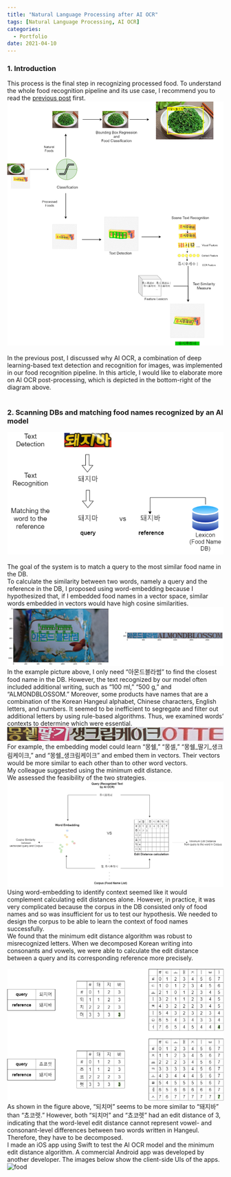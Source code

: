 ```yaml
---
title: "Natural Language Processing after AI OCR"
tags: [Natural Language Processing, AI OCR]
categories:
  - Portfolio
date: 2021-04-10
---
```

  
### 1. Introduction    
This process is the final step in recognizing processed food. To understand the whole food recognition pipeline and its use case, I recommend you to read the [previous post](https://seonwhee-genome.github.io/portfolio/Food_Recognition/) first.<br>
![Overall](/assets/img_foods/OverallAlgorithm_v7.png)  
<br>
In the previous post, I discussed why AI OCR, a combination of deep learning-based text detection and recognition for images, was implemented in our food recognition pipeline. In this article, I would like to elaborate more on AI OCR post-processing, which is depicted in the bottom-right of the diagram above.<br><br>

### 2. Scanning DBs and matching food names recognized by an AI model  
![Embedding](/assets/img_foods/Embeddings.png)<br>  
The goal of the system is to match a query to the most similar food name in the DB.<br> 
To calculate the similarity between two words, namely a query and the reference in the DB, I proposed using word-embedding because I hypothesized that, if I embedded food names in a vector space, similar words embedded in vectors would have high cosine similarities.<br>
![blossom](/assets/img_foods/recog_example3.png)
<br>
In the example picture above, I only need “아몬드블라썸” to find the closest food name in the DB. However, the text recognized by our model often included additional writing, such as “100 ml,” “500 g,” and “ALMONDBLOSSOM.” Moreover, some products have names that are a combination of the Korean Hangeul alphabet, Chinese characters, English letters, and numbers. It seemed to be inefficient to segregate and filter out additional letters by using rule-based algorithms. Thus, we examined words’ contexts to determine which were essential.<br>
![mont](/assets/img_foods/recog_example2.jpg)<br>
For example, the embedding model could learn “몽쉘,” “몽셀,” “몽쉘_딸기_생크림케이크,” and “몽쉘_생크림케이크” and embed them in vectors. Their vectors would be more similar to each other than to other word vectors.<br> 
My colleague suggested using the minimum edit distance.<br>
We assessed the feasibility of the two strategies.<br>
![two strategies](/assets/img_foods/OCR_NLP.png)<br>
Using word-embedding to identify context seemed like it would complement calculating edit distances alone. However, in practice, it was very complicated because the corpus in the DB consisted only of food names and so was insufficient for us to test our hypothesis. We needed to design the corpus to be able to learn the context of food names successfully.<br>
We found that the minimum edit distance algorithm was robust to misrecognized letters. When we decomposed Korean writing into consonants and vowels, we were able to calculate the edit distance between a query and its corresponding reference more precisely.<br><br>
![edit distance](/assets/img_foods/Edit_distance.png)  
As shown in the figure above, “되치머” seems to be more similar to “돼지바” than “쵸코렛.” However, both “되치머” and “쵸코렛” had an edit distance of 3, indicating that the word-level edit distance cannot represent vowel- and consonant-level differences between two words written in Hangeul. Therefore, they have to be decomposed.<br>
I made an iOS app using Swift to test the AI OCR model and the minimum edit distance algorithm. A commercial Android app was developed by another developer. The images below show the client-side UIs of the apps.<br>
 <img src="/assets/img_foods/OCR_example1.gif" alt="food" width="250" />  


